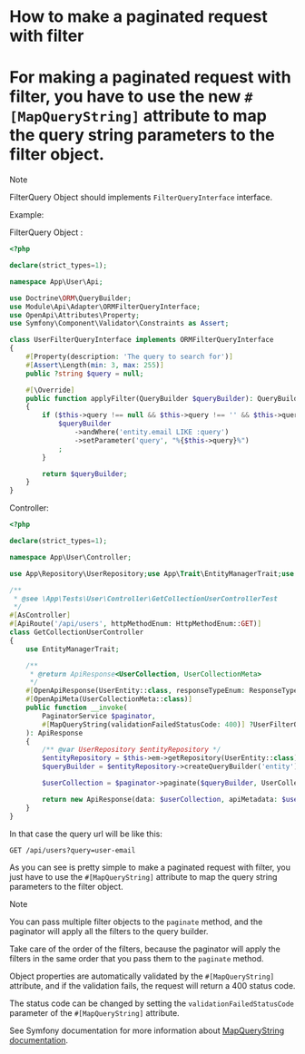 # How to make a paginated request with filter

# For making a paginated request with filter, you have to use the new `#[MapQueryString]` attribute to map the query string parameters to the filter object.

> [!NOTE]
>
> FilterQuery Object should implements `FilterQueryInterface` interface.

Example:

FilterQuery Object :

```php
<?php

declare(strict_types=1);

namespace App\User\Api;

use Doctrine\ORM\QueryBuilder;
use Module\Api\Adapter\ORMFilterQueryInterface;
use OpenApi\Attributes\Property;
use Symfony\Component\Validator\Constraints as Assert;

class UserFilterQueryInterface implements ORMFilterQueryInterface
{
    #[Property(description: 'The query to search for')]
    #[Assert\Length(min: 3, max: 255)]
    public ?string $query = null;

    #[\Override]
    public function applyFilter(QueryBuilder $queryBuilder): QueryBuilder
    {
        if ($this->query !== null && $this->query !== '' && $this->query !== '0') {
            $queryBuilder
                ->andWhere('entity.email LIKE :query')
                ->setParameter('query', "%{$this->query}%")
            ;
        }

        return $queryBuilder;
    }
}

```

Controller:

```php
<?php

declare(strict_types=1);

namespace App\User\Controller;

use App\Repository\UserRepository;use App\Trait\EntityManagerTrait;use App\User\Api\UserCollectionMeta;use App\User\Api\UserFilterQueryInterface;use App\User\Entity\UserEntity;use App\User\Serialization\UserGroups;use App\User\ValueObject\UserCollection;use Module\Api\Attribut\ApiRoute;use Module\Api\Attribut\OpenApiMeta;use Module\Api\Attribut\OpenApiResponse;use Module\Api\Dto\ApiResponse;use Module\Api\Enum\HttpMethodEnum;use Module\Api\Enum\ResponseTypeEnum;use Module\Api\Service\PaginatorService;use Symfony\Component\HttpKernel\Attribute\AsController;use Symfony\Component\HttpKernel\Attribute\MapQueryString;

/**
 * @see \App\Tests\User\Controller\GetCollectionUserControllerTest
 */
#[AsController]
#[ApiRoute('/api/users', httpMethodEnum: HttpMethodEnum::GET)]
class GetCollectionUserController
{
    use EntityManagerTrait;

    /**
     * @return ApiResponse<UserCollection, UserCollectionMeta>
     */
    #[OpenApiResponse(UserEntity::class, responseTypeEnum: ResponseTypeEnum::COLLECTION)]
    #[OpenApiMeta(UserCollectionMeta::class)]
    public function __invoke(
        PaginatorService $paginator, 
        #[MapQueryString(validationFailedStatusCode: 400)] ?UserFilterQueryInterface $filterQuery
    ): ApiResponse
    {
        /** @var UserRepository $entityRepository */
        $entityRepository = $this->em->getRepository(UserEntity::class);
        $queryBuilder = $entityRepository->createQueryBuilder('entity');

        $userCollection = $paginator->paginate($queryBuilder, UserCollection::class, [$filterQuery]);

        return new ApiResponse(data: $userCollection, apiMetadata: $userCollection->getMeta(), groups: [UserGroups::READ]);
    }
}
```

In that case the query url will be like this:

```http request
GET /api/users?query=user-email
```

As you can see is pretty simple to make a paginated request with filter, you just have to use the `#[MapQueryString]` attribute to map the query string
parameters to the filter object.

> [!NOTE]
>
> You can pass multiple filter objects to the `paginate` method, and the paginator will apply all the filters to the query builder.
>
> Take care of the order of the filters, because the paginator will apply the filters in the same order that you pass them to the `paginate` method.

Object properties are automatically validated by the `#[MapQueryString]` attribute, and if the validation fails, the request will return a 400 status code.

The status code can be changed by setting the `validationFailedStatusCode` parameter of the `#[MapQueryString]` attribute.

See Symfony documentation for more information
about [MapQueryString documentation](https://symfony.com/doc/current/controller.html#mapping-the-whole-query-string).